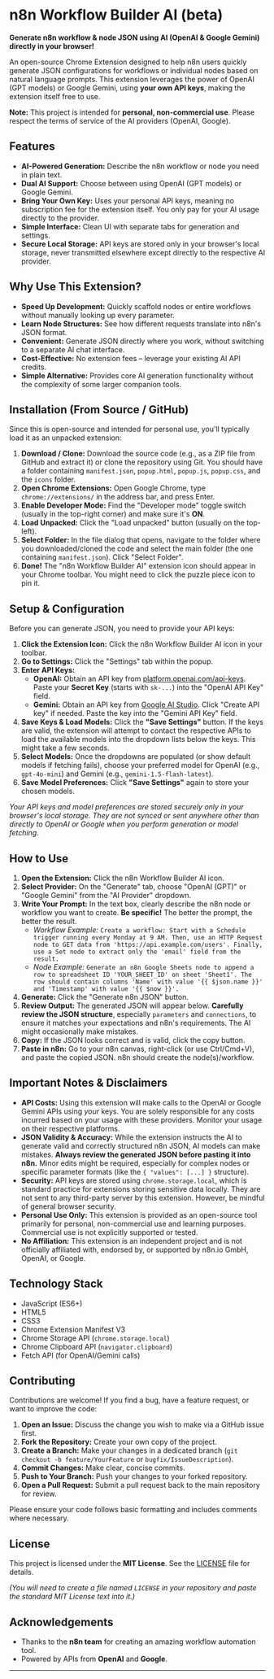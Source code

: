 # n8n Workflow Builder AI (beta)

**Generate n8n workflow & node JSON using AI (OpenAI & Google Gemini) directly in your browser!**

An open-source Chrome Extension designed to help n8n users quickly generate JSON configurations for workflows or individual nodes based on natural language prompts. This extension leverages the power of OpenAI (GPT models) or Google Gemini, using **your own API keys**, making the extension itself free to use.

**Note:** This project is intended for **personal, non-commercial use**. Please respect the terms of service of the AI providers (OpenAI, Google).

## Features

*   **AI-Powered Generation:** Describe the n8n workflow or node you need in plain text.
*   **Dual AI Support:** Choose between using OpenAI (GPT models) or Google Gemini.
*   **Bring Your Own Key:** Uses your personal API keys, meaning no subscription fee for the extension itself. You only pay for your AI usage directly to the provider.
*   **Simple Interface:** Clean UI with separate tabs for generation and settings.
*   **Secure Local Storage:** API keys are stored only in your browser's local storage, never transmitted elsewhere except directly to the respective AI provider.

## Why Use This Extension?

*   **Speed Up Development:** Quickly scaffold nodes or entire workflows without manually looking up every parameter.
*   **Learn Node Structures:** See how different requests translate into n8n's JSON format.
*   **Convenient:** Generate JSON directly where you work, without switching to a separate AI chat interface.
*   **Cost-Effective:** No extension fees – leverage your existing AI API credits.
*   **Simple Alternative:** Provides core AI generation functionality without the complexity of some larger companion tools.

## Installation (From Source / GitHub)

Since this is open-source and intended for personal use, you'll typically load it as an unpacked extension:

1.  **Download / Clone:** Download the source code (e.g., as a ZIP file from GitHub and extract it) or clone the repository using Git. You should have a folder containing `manifest.json`, `popup.html`, `popup.js`, `popup.css`, and the `icons` folder.
2.  **Open Chrome Extensions:** Open Google Chrome, type `chrome://extensions/` in the address bar, and press Enter.
3.  **Enable Developer Mode:** Find the "Developer mode" toggle switch (usually in the top-right corner) and make sure it's **ON**.
4.  **Load Unpacked:** Click the "Load unpacked" button (usually on the top-left).
5.  **Select Folder:** In the file dialog that opens, navigate to the folder where you downloaded/cloned the code and select the main folder (the one containing `manifest.json`). Click "Select Folder".
6.  **Done!** The "n8n Workflow Builder AI" extension icon should appear in your Chrome toolbar. You might need to click the puzzle piece icon to pin it.

## Setup & Configuration

Before you can generate JSON, you need to provide your API keys:

1.  **Click the Extension Icon:** Click the n8n Workflow Builder AI icon in your toolbar.
2.  **Go to Settings:** Click the "Settings" tab within the popup.
3.  **Enter API Keys:**
    *   **OpenAI:** Obtain an API key from [platform.openai.com/api-keys](https://platform.openai.com/api-keys). Paste your **Secret Key** (starts with `sk-...`) into the "OpenAI API Key" field.
    *   **Gemini:** Obtain an API key from [Google AI Studio](https://aistudio.google.com/app/apikey). Click "Create API key" if needed. Paste the key into the "Gemini API Key" field.
4.  **Save Keys & Load Models:** Click the **"Save Settings"** button. If the keys are valid, the extension will attempt to contact the respective APIs to load the available models into the dropdown lists below the keys. This might take a few seconds.
5.  **Select Models:** Once the dropdowns are populated (or show default models if fetching fails), choose your preferred model for OpenAI (e.g., `gpt-4o-mini`) and Gemini (e.g., `gemini-1.5-flash-latest`).
6.  **Save Model Preferences:** Click **"Save Settings"** again to store your chosen models.

*Your API keys and model preferences are stored securely only in your browser's local storage. They are not synced or sent anywhere other than directly to OpenAI or Google when you perform generation or model fetching.*

## How to Use

1.  **Open the Extension:** Click the n8n Workflow Builder AI icon.
2.  **Select Provider:** On the "Generate" tab, choose "OpenAI (GPT)" or "Google Gemini" from the "AI Provider" dropdown.
3.  **Write Your Prompt:** In the text box, clearly describe the n8n node or workflow you want to create. **Be specific!** The better the prompt, the better the result.
    *   *Workflow Example:* `Create a workflow: Start with a Schedule trigger running every Monday at 9 AM. Then, use an HTTP Request node to GET data from 'https://api.example.com/users'. Finally, use a Set node to extract only the 'email' field from the result.`
    *   *Node Example:* `Generate an n8n Google Sheets node to append a row to spreadsheet ID 'YOUR_SHEET_ID' on sheet 'Sheet1'. The row should contain columns 'Name' with value '{{ $json.name }}' and 'Timestamp' with value '{{ $now }}'.`
4.  **Generate:** Click the "Generate n8n JSON" button.
5.  **Review Output:** The generated JSON will appear below. **Carefully review the JSON structure**, especially `parameters` and `connections`, to ensure it matches your expectations and n8n's requirements. The AI might occasionally make mistakes.
6.  **Copy:** If the JSON looks correct and is valid, click the copy button.
7.  **Paste in n8n:** Go to your n8n canvas, right-click (or use Ctrl/Cmd+V), and paste the copied JSON. n8n should create the node(s)/workflow.

## Important Notes & Disclaimers

*   **API Costs:** Using this extension will make calls to the OpenAI or Google Gemini APIs using *your* keys. You are solely responsible for any costs incurred based on your usage with these providers. Monitor your usage on their respective platforms.
*   **JSON Validity & Accuracy:** While the extension instructs the AI to generate valid and correctly structured n8n JSON, AI models can make mistakes. **Always review the generated JSON before pasting it into n8n.** Minor edits might be required, especially for complex nodes or specific parameter formats (like the `{ "values": [...] }` structure).
*   **Security:** API keys are stored using `chrome.storage.local`, which is standard practice for extensions storing sensitive data locally. They are not sent to any third-party server by this extension. However, be mindful of general browser security.
*   **Personal Use Only:** This extension is provided as an open-source tool primarily for personal, non-commercial use and learning purposes. Commercial use is not explicitly supported or tested.
*   **No Affiliation:** This extension is an independent project and is not officially affiliated with, endorsed by, or supported by n8n.io GmbH, OpenAI, or Google.

## Technology Stack

*   JavaScript (ES6+)
*   HTML5
*   CSS3
*   Chrome Extension Manifest V3
*   Chrome Storage API (`chrome.storage.local`)
*   Chrome Clipboard API (`navigator.clipboard`)
*   Fetch API (for OpenAI/Gemini calls)

## Contributing

Contributions are welcome! If you find a bug, have a feature request, or want to improve the code:

1.  **Open an Issue:** Discuss the change you wish to make via a GitHub issue first.
2.  **Fork the Repository:** Create your own copy of the project.
3.  **Create a Branch:** Make your changes in a dedicated branch (`git checkout -b feature/YourFeature` or `bugfix/IssueDescription`).
4.  **Commit Changes:** Make clear, concise commits.
5.  **Push to Your Branch:** Push your changes to your forked repository.
6.  **Open a Pull Request:** Submit a pull request back to the main repository for review.

Please ensure your code follows basic formatting and includes comments where necessary.

## License

This project is licensed under the **MIT License**. See the [LICENSE](LICENSE) file for details.

*(You will need to create a file named `LICENSE` in your repository and paste the standard MIT License text into it.)*

## Acknowledgements

*   Thanks to the **n8n team** for creating an amazing workflow automation tool.
*   Powered by APIs from **OpenAI** and **Google**.

---
